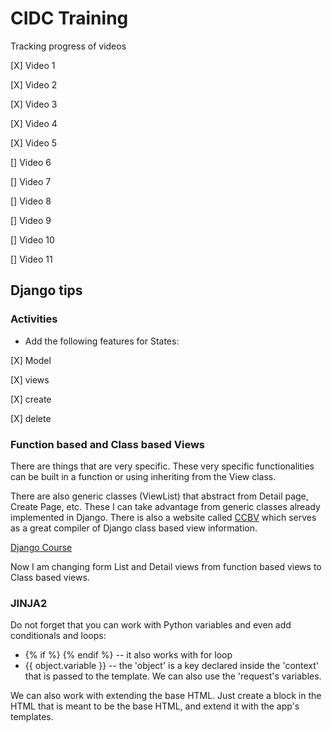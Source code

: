 # CIDC Training

Tracking progress of videos

[X] Video 1

[X] Video 2

[X] Video 3

[X] Video 4

[X] Video 5

[] Video 6

[] Video 7

[] Video 8

[] Video 9

[] Video 10

[] Video 11


## Django tips
### Activities
* Add the following features for States:

[X] Model

[X] views 

[X] create 

[X] delete

### Function based and Class based Views
There are things that are very specific. These very specific functionalities can be built in a function
or using inheriting from the View class.

There are also generic classes (ViewList) that abstract from Detail page, Create Page, etc. These I can
take advantage from generic classes already implemented in Django. There is also a website called 
[CCBV](https://ccbv.co.uk/) which serves as a great compiler of Django class based view information.

[Django Course](https://www.youtube.com/playlist?list=PLj7fuoRtNDcelpc_sTM_dwh6QUwrahUNj)

Now I am changing form List and Detail views from function based views to Class based views.


### JINJA2
Do not forget that you can work with Python variables and even add conditionals and loops:
* {% if <condition> %} <statement> {% endif %}  -- it also works with for loop
* {{ object.variable }} -- the 'object' is a key declared inside the 'context' that is passed to the template.
We can also use the 'request's variables.

We can also work with extending the base HTML. Just create a block in the HTML that is meant to be the base HTML,
and extend it with the app's templates.